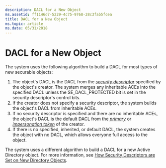 ```yaml
---
description: DACL for a New Object
ms.assetid: ff1146d7-5229-4c75-9768-28c3fab5fcea
title: DACL for a New Object
ms.topic: article
ms.date: 05/31/2018
---
```


# DACL for a New Object

The system uses the following algorithm to build a DACL for most types of new securable objects:

1.  The object's DACL is the DACL from the [*security descriptor*](/windows/desktop/SecGloss/s-gly) specified by the object's creator. The system merges any inheritable ACEs into the specified DACL unless the SE\_DACL\_PROTECTED bit is set in the security descriptor's control bits.
2.  If the creator does not specify a security descriptor, the system builds the object's DACL from inheritable ACEs.
3.  If no security descriptor is specified and there are no inheritable ACEs, the object's DACL is the default DACL from the [*primary*](/windows/desktop/SecGloss/p-gly) or [*impersonation token*](/windows/desktop/SecGloss/i-gly) of the creator.
4.  If there is no specified, inherited, or default DACL, the system creates the object with no DACL, which allows everyone full access to the object.

The system uses a different algorithm to build a DACL for a new Active Directory object. For more information, see [How Security Descriptors are Set on New Directory Objects](/windows/desktop/AD/how-security-descriptors-are-set-on-new-directory-objects).

 

 
